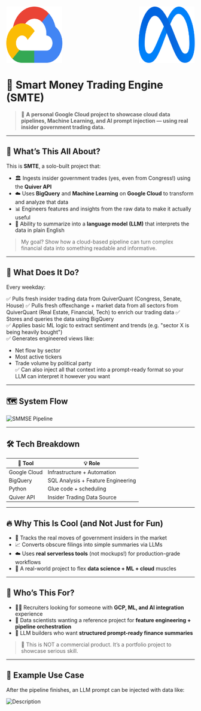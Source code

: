 <img src="https://github.com/variableSoup/Government-Insider-Trading/blob/main/images/google-cloud-seeklogo.png" alt="Description" width="150" height="150"> <img src="https://github.com/variableSoup/Government-Insider-Trading/blob/main/images/meta-icon-new-facebook-2021-seeklogo.png" align="right" alt="Description" width="150" height="150">

# 🧠 Smart Money Trading Engine (SMTE) 

> 🎯 **A personal Google Cloud project to showcase cloud data pipelines, Machine Learning, and AI prompt injection — using real insider government trading data.**

---

## 👋 What’s This All About?

This is **SMTE**, a solo-built project that:

- 🏛️ Ingests insider government trades (yes, even from Congress!) using the **Quiver API**
- ☁️ Uses **BigQuery** and **Machine Learning** on **Google Cloud** to transform and analyze that data
- 📊 Engineers features and insights from the raw data to make it actually useful
- 🧠 Ability to summarize into a **language model (LLM)** that interprets the data in plain English

> My goal? Show how a cloud-based pipeline can turn complex financial data into something readable and informative.

---

## 🧬 What Does It Do?

Every weekday:

✅ Pulls fresh insider trading data from QuiverQuant (Congress, Senate, House)
✅ Pulls fresh offexchange + market data from all sectors from QuiverQuant (Real Estate, Financial, Tech) to enrich our trading data
✅ Stores and queries the data using BigQuery  
✅ Applies basic ML logic to extract sentiment and trends (e.g. "sector X is being heavily bought")  
✅ Generates engineered views like:
- Net flow by sector
- Most active tickers
- Trade volume by political party  
✅ Can also inject all that context into a prompt-ready format so your LLM can interpret it however you want

---

## 🗺️ System Flow

![SMMSE Pipeline](https://raw.githubusercontent.com/your-username/your-repo-name/main/docs/SMMSE_architecture.png)

---

## 🛠️ Tech Breakdown

| 🧰 Tool         | 💡 Role                            |
|----------------|------------------------------------|
| Google Cloud   | Infrastructure + Automation        |
| BigQuery       | SQL Analysis + Feature Engineering |           |
| Python         | Glue code + scheduling             |
| Quiver API     | Insider Trading Data Source        |

---

## 🔥 Why This Is Cool (and Not Just for Fun)

- 📡 Tracks the real moves of government insiders in the market  
- 📈 Converts obscure filings into simple summaries via LLMs  
- ☁️ Uses **real serverless tools** (not mockups!) for production-grade workflows  
- 🧱 A real-world project to flex **data science + ML + cloud** muscles  

---

## 🎯 Who’s This For?

- 🧑‍💼 Recruiters looking for someone with **GCP, ML, and AI integration** experience  
- 🧪 Data scientists wanting a reference project for **feature engineering + pipeline orchestration**  
- 🧠 LLM builders who want **structured prompt-ready finance summaries**

> 📌 This is NOT a commercial product. It’s a portfolio project to showcase serious skill.

---

## 💬 Example Use Case

After the pipeline finishes, an LLM prompt can be injected with data like:


<img src="https://github.com/variableSoup/Smart-Money-Trading-Engine/blob/main/images/Screenshot%202025-08-13%20165550.png" alt="Description">

